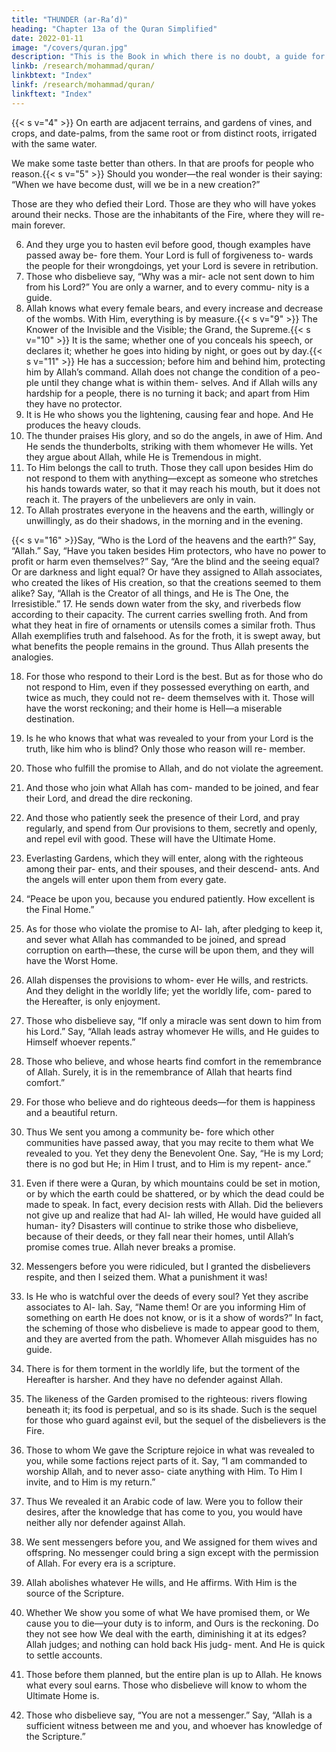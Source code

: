 ```yaml
---
title: "THUNDER (ar-Ra’d)"
heading: "Chapter 13a of the Quran Simplified"
date: 2022-01-11
image: "/covers/quran.jpg"
description: "This is the Book in which there is no doubt, a guide for the righteous."
linkb: /research/mohammad/quran/
linkbtext: "Index"
linkf: /research/mohammad/quran/
linkftext: "Index"
---
```



<!-- 1. Alif, Lam, Meem, Ra. These are the signs of
the Scripture. What is revealed to you from
your Lord is the truth, but most people do not
believe.{{< s v="2" >}}  Allah is He who raised the heavens without
pillars that you can see, and then settled on
the Throne. And He regulated the sun and
the moon, each running for a specified pe-
riod. He manages all affairs, and He explains
the signs, that you may be certain of the meet-
ing with your Lord.{{< s v="3" >}}  And it is He who spread the earth, and
placed in it mountains and rivers. And He
placed in it two kinds of every fruit. He causes
the night to overlap the day. In that are signs
for people who reflect. -->

{{< s v="4" >}}  On earth are adjacent terrains, and gardens of vines, and crops, and date-palms, from the
same root or from distinct roots, irrigated with the same water. 

We make some taste better than others. In that are proofs for people who reason.{{< s v="5" >}}  Should you wonder—the real wonder is their saying: “When we have become dust, will we be in a new creation?” 

Those are they who defied their Lord. Those are they who
will have yokes around their necks. Those are
the inhabitants of the Fire, where they will re-
main forever.

6. And they urge you to hasten evil before
good, though examples have passed away be-
fore them. Your Lord is full of forgiveness to-
wards the people for their wrongdoings, yet
your Lord is severe in retribution.
7. Those who disbelieve say, “Why was a mir-
acle not sent down to him from his Lord?”
You are only a warner, and to every commu-
nity is a guide.
8. Allah knows what every female bears, and
every increase and decrease of the wombs.
With Him, everything is by measure.{{< s v="9" >}}  The Knower of the Invisible and the Visible;
the Grand, the Supreme.{{< s v="10" >}}  It is the same; whether one of you conceals
his speech, or declares it; whether he goes
into hiding by night, or goes out by day.{{< s v="11" >}}  He has a succession; before him and behind
him, protecting him by Allah’s command.
Allah does not change the condition of a peo-
ple until they change what is within them-
selves. And if Allah wills any hardship for a
people, there is no turning it back; and apart
from Him they have no protector.
12. It is He who shows you the lightening,
causing fear and hope. And He produces the
heavy clouds.
13. The thunder praises His glory, and so do
the angels, in awe of Him. And He sends the
thunderbolts, striking with them whomever
He wills. Yet they argue about Allah, while
He is Tremendous in might.
14. To Him belongs the call to truth. Those
they call upon besides Him do not respond to
them with anything—except as someone who
stretches his hands towards water, so that it may reach his mouth, but it does not reach it.
The prayers of the unbelievers are only in vain.
15. To Allah prostrates everyone in the heavens and the earth, willingly or unwillingly, as
do their shadows, in the morning and in the evening.

{{< s v="16" >}}Say, “Who is the Lord of the heavens and the earth?” Say, “Allah.” Say, “Have you taken
besides Him protectors, who have no power to profit or harm even themselves?” Say, “Are
the blind and the seeing equal? Or are darkness and light equal? Or have they assigned to
Allah associates, who created the likes of His creation, so that the creations seemed to
them alike? Say, “Allah is the Creator of all things, and He is The One, the Irresistible.”
17. He sends down water from the sky, and riverbeds flow according to their capacity. The current carries swelling froth. And from what they heat in fire of ornaments or utensils
comes a similar froth. Thus Allah exemplifies truth and falsehood. As for the froth, it is
swept away, but what benefits the people remains in the ground. Thus Allah presents the
analogies.

18. For those who respond to their Lord is the
best. But as for those who do not respond to
Him, even if they possessed everything on
earth, and twice as much, they could not re-
deem themselves with it. Those will have the
worst reckoning; and their home is Hell—a
miserable destination.
19. Is he who knows that what was revealed to
your from your Lord is the truth, like him
who is blind? Only those who reason will re-
member.
20. Those who fulfill the promise to Allah, and
do not violate the agreement.
21. And those who join what Allah has com-
manded to be joined, and fear their Lord, and
dread the dire reckoning.
22. And those who patiently seek the presence
of their Lord, and pray regularly, and spend
from Our provisions to them, secretly and openly, and repel evil with good. These will
have the Ultimate Home.
23. Everlasting Gardens, which they will enter,
along with the righteous among their par-
ents, and their spouses, and their descend-
ants. And the angels will enter upon them
from every gate.
24. “Peace be upon you, because you endured
patiently. How excellent is the Final Home.”
25. As for those who violate the promise to Al-
lah, after pledging to keep it, and sever what
Allah has commanded to be joined, and
spread corruption on earth—these, the curse
will be upon them, and they will have the
Worst Home.
26. Allah dispenses the provisions to whom-
ever He wills, and restricts. And they delight
in the worldly life; yet the worldly life, com-
pared to the Hereafter, is only enjoyment.
27. Those who disbelieve say, “If only a miracle
was sent down to him from his Lord.” Say,
“Allah leads astray whomever He wills, and
He guides to Himself whoever repents.”
28. Those who believe, and whose hearts find
comfort in the remembrance of Allah. Surely,
it is in the remembrance of Allah that hearts
find comfort.”
29. For those who believe and do righteous
deeds—for them is happiness and a beautiful
return.
30. Thus We sent you among a community be-
fore which other communities have passed
away, that you may recite to them what We
revealed to you. Yet they deny the Benevolent
One. Say, “He is my Lord; there is no god but
He; in Him I trust, and to Him is my repent-
ance.”
31. Even if there were a Quran, by which
mountains could be set in motion, or by
which the earth could be shattered, or by
which the dead could be made to speak. In
fact, every decision rests with Allah. Did the
believers not give up and realize that had Al-
lah willed, He would have guided all human-
ity? Disasters will continue to strike those
who disbelieve, because of their deeds, or they fall near their homes, until Allah’s
promise comes true. Allah never breaks a
promise.
32. Messengers before you were ridiculed, but
I granted the disbelievers respite, and then I
seized them. What a punishment it was!
33. Is He who is watchful over the deeds of
every soul? Yet they ascribe associates to Al-
lah. Say, “Name them! Or are you informing
Him of something on earth He does not
know, or is it a show of words?” In fact, the
scheming of those who disbelieve is made to
appear good to them, and they are averted
from the path. Whomever Allah misguides has no guide.
34. There is for them torment in the worldly life, but the torment of the Hereafter is harsher. And they have no defender against Allah.

35. The likeness of the Garden promised to the righteous: rivers flowing beneath it; its food
is perpetual, and so is its shade. Such is the sequel for those who guard against evil, but
the sequel of the disbelievers is the Fire.

36. Those to whom We gave the Scripture rejoice in what was revealed to you, while some
factions reject parts of it. Say, “I am commanded to worship Allah, and to never asso-
ciate anything with Him. To Him I invite, and to Him is my return.”
37. Thus We revealed it an Arabic code of law. Were you to follow their desires, after the
knowledge that has come to you, you would have neither ally nor defender against Allah.
38. We sent messengers before you, and We assigned for them wives and offspring. No
messenger could bring a sign except with the permission of Allah. For every era is a scripture.
39. Allah abolishes whatever He wills, and He affirms. With Him is the source of the Scripture.
40. Whether We show you some of what We have promised them, or We cause you to
die—your duty is to inform, and Ours is the reckoning.
Do they not see how We deal with the earth, diminishing it at its edges? Allah judges; and nothing can hold back His judg-
ment. And He is quick to settle accounts.

42. Those before them planned, but the entire plan is up to Allah. He knows what every soul
earns. Those who disbelieve will know to whom the Ultimate Home is.
43. Those who disbelieve say, “You are not a messenger.” Say, “Allah is a sufficient witness
between me and you, and whoever has knowledge of the Scripture.”

